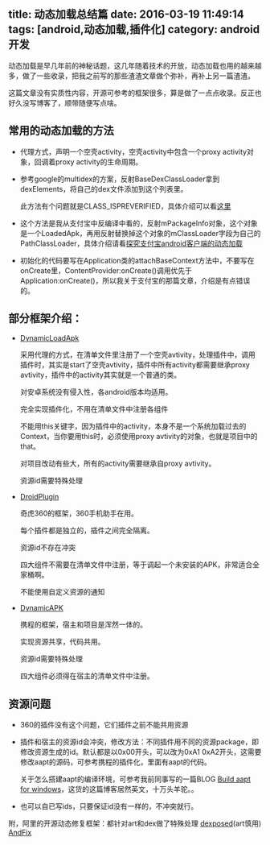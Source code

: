 title: 动态加载总结篇
date: 2016-03-19 11:49:14
tags: [android,动态加载,插件化]
category: android开发
---
动态加载是早几年前的神秘话题，这几年随着技术的开放，动态加载也用的越来越多，做了一些收录，把我之前写的那些渣渣文章做个弥补，再补上另一篇渣渣。

这篇文章没有实质性内容，开源可参考的框架很多，算是做了一点点收录。反正也好久没写博客了，顺带随便写点啥。

<!-- more -->

## 常用的动态加载的方法
* 代理方式，声明一个空壳activity，空壳activity中包含一个proxy activity对象，回调着proxy activity的生命周期。

* 参考google的multidex的方案，反射BaseDexClassLoader拿到dexElements，将自己的dex文件添加到这个列表里。

    此方法有个问题就是CLASS_ISPREVERIFIED，具体介绍可以看[这里](https://mp.weixin.qq.com/s?__biz=MzI1MTA1MzM2Nw==&mid=400118620&idx=1&sn=b4fdd5055731290eef12ad0d17f39d4a&scene=1&srcid=1106Imu9ZgwybID13e7y2nEi#wechat_redirect)

* 这个方法是我从支付宝中反编译中看的，反射mPackageInfo对象，这个对象是一个LoadedApk，再用反射替换掉这个对象的mClassLoader字段为自己的PathClassLoader，具体介绍请看[探究支付宝android客户端的动态加载](http://www.lephones.net/2014/09/29/alipay-dynamic_load/)

* 初始化的代码要写在Application类的attachBaseContext方法中，不要写在onCreate里，ContentProvider:onCreate()调用优先于Application:onCreate()，所以我关于支付宝的那篇文章，介绍是有点错误的。

## 部分框架介绍：

* [DynamicLoadApk](https://github.com/singwhatiwanna/dynamic-load-apk)

    采用代理的方式，在清单文件里注册了一个空壳avtivity，处理插件中，调用插件时，其实是start了空壳avtivity，插件中所有activity都需要继承proxy avtivity，插件中的activity其实就是一个普通的类。

    对安卓系统没有侵入性，各android版本均适用。

    完全实现插件化，不用在清单文件中注册各组件

    不能用this关键字，因为插件中的activity，本身不是一个系统加载过去的Context，当你要用this时，必须使用proxy avtivity的对象，也就是项目中的that。

    对项目改动有些大，所有的activity需要继承自proxy avtivity。

    资源id需要特殊处理

* [DroidPlugin](https://github.com/Qihoo360/DroidPlugin)

	奇虎360的框架，360手机助手在用。

    每个插件都是独立的，插件之间完全隔离。

    资源id不存在冲突

    四大组件不需要在清单文件中注册，等于调起一个未安装的APK，非常适合全家桶啊。

	不能使用自定义资源的通知

* [DynamicAPK](https://github.com/CtripMobile/DynamicAPK)

	携程的框架，宿主和项目是浑然一体的。

    实现资源共享，代码共用。

	资源id需要特殊处理

	四大组件必须得在宿主的清单文件中注册。

## 资源问题
* 360的插件没有这个问题，它们插件之前不能共用资源
* 插件和宿主的资源id会冲突，修改方法：不同插件用不同的资源package，即修改资源生成的id。默认都是以0x00开头，可以改为0xA1 0xA2开头，这需要修改aapt的源码，可参考携程的插件化，里面有aapt的代码。

	关于怎么搭建aapt的编译环境，可参考我前同事写的一篇BLOG [Build aapt for windows](http://blog.zanlabs.com/2015/09/04/build-aapt-for-windows/)，这货的这篇博客居然英文，十万头羊驼。。
* 也可以自已写ids，只要保证id没有一样的，不冲突就行。


附，阿里的开源动态修复框架：都针对art和dex做了特殊处理
[dexposed](https://github.com/alibaba/dexposed)(art慎用)
[AndFix](https://github.com/alibaba/AndFix)